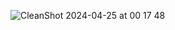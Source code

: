 ![CleanShot 2024-04-25 at 00 17 48](https://github.com/juliusmarminge/effect-react-native-constructor-is-not-callable/assets/51714798/9a94cdf9-47ef-4343-93db-9cc773f411c5)
